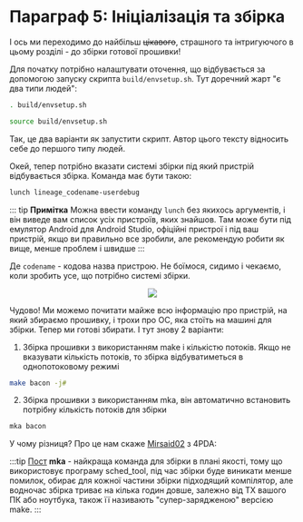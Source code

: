 # Параграф 5: Ініціалізація та збірка

І ось ми переходимо до найбільш ~~цікавого~~, страшного та інтригуючого в цьому розділі - до збірки готової прошивки!

Для початку потрібно налаштувати оточення, що відбувається за допомогою запуску скрипта `build/envsetup.sh`. Тут доречний жарт "є два типи людей":

```bash
. build/envsetup.sh
```

```bash
source build/envsetup.sh
```

Так, це два варіанти як запустити скрипт. Автор цього тексту відносить себе до першого типу людей.

Окей, тепер потрібно вказати системі збірки під який пристрій відбувається збірка. Команда має бути такою:

```bash
lunch lineage_codename-userdebug
```
::: tip **Примітка** 
Можна ввести команду `lunch` без якихось аргументів, і він виведе вам список усіх пристроїв, яких знайшов. Там може бути під емулятор Android для Android Studio, офіційні пристрої і під ваш пристрій, якщо ви правильно все зробили, але рекомендую робити як вище, менше проблем і швидше
:::

Де `codename` - кодова назва пристрою. Не боїмося, сидимо і чекаємо, коли зробить усе, що потрібно системі збірки.

<p align="center">
    <img src="GitHub_mido.png"/>
</p>


Чудово! Ми можемо почитати майже всю інформацію про пристрій, на який збираємо прошивку, і трохи про ОС, яка стоїть на машині для збірки. Тепер ми готові збирати. І тут знову 2 варіанти:

1) Збірка прошивки з використанням make і кількістю потоків. Якщо не вказувати кількість потоків, то збірка відбуватиметься в однопотоковому режимі

```bash
make bacon -j#
```

2) Збірка прошивки з використанням mka, він автоматично встановить потрібну кількість потоків для збірки

```bash
mka bacon
```

У чому різниця? Про це нам скаже [Mirsaid02](https://4pda.to/forum/index.php?showuser=4383879) з 4PDA:

:::tip [Пост](https://4pda.to/forum/index.php?showtopic=209610&view=findpost&p=44763389)
**mka** - найкраща команда для збірки в плані якості, тому що використовує програму sched_tool, під час збірки буде виникати менше помилок, обирає для кожної частини збірки підходящий компілятор, але водночас збірка триває на кілька годин довше, залежно від ТХ вашого ПК або ноутбука, також її називають "супер-зарядженою" версією make.
:::
